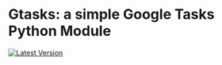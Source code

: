 # Gtasks: a simple Google Tasks Python Module

[![Latest Version](https://pypip.in/version/gtasks/badge.svg)](https://pypi.python.org/pypi/gtasks/)
